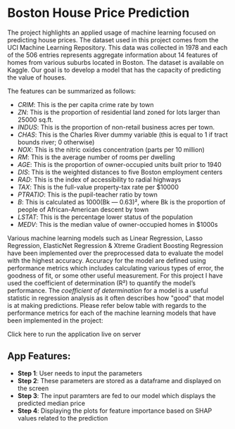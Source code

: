 # Boston House Price Prediction
The project highlights an applied usage of machine learning focused on predicting house prices. The dataset used in this project comes from the UCI Machine Learning Repository. This data was collected in 1978 and each of the 506 entries represents aggregate information about 14 features of homes from various suburbs located in Boston. The dataset is available on Kaggle. Our goal is to develop a model that has the capacity of predicting the value of houses.

The features can be summarized as follows:
- *CRIM*: This is the per capita crime rate by town
- *ZN*: This is the proportion of residential land zoned for lots larger than 25000 sq.ft.
- *INDUS*: This is the proportion of non-retail business acres per town.
- *CHAS*: This is the Charles River dummy variable (this is equal to 1 if tract bounds river; 0 otherwise)
- *NOX*: This is the nitric oxides concentration (parts per 10 million)
- *RM*: This is the average number of rooms per dwelling
- *AGE*: This is the proportion of owner-occupied units built prior to 1940
- *DIS*: This is the weighted distances to five Boston employment centers
- *RAD*: This is the index of accessibility to radial highways
- *TAX*: This is the full-value property-tax rate per $10000
- *PTRATIO*: This is the pupil-teacher ratio by town
- *B*: This is calculated as 1000(Bk — 0.63)², where Bk is the proportion of people of African-American descent by town
- *LSTAT*: This is the percentage lower status of the population
- *MEDV*: This is the median value of owner-occupied homes in $1000s

Various machine learning models such as Linear Regression, Lasso Regression, ElasticNet Regression & Xtreme Gradient Boosting Regression have been implemented over the preprocessed data to evaluate the model with the highest accuracy. Accuracy for the model are defined using performance metrics which includes calculating various types of error, the goodness of fit, or some other useful measurement. For this project I have used the coefficient of determination (R²) to quantify the model’s performance. The *coefficient of determination* for a model is a useful statistic in regression analysis as it often describes how "good" that model is at making predictions. Please refer below table with regards to the performance metrics for each of the machine learning models that have been implemented in the project:



Click here to run the application live on server

## App Features:
- **Step 1**: User needs to input the parameters
- **Step 2**: These parameters are stored as a dataframe and displayed on the screen
- **Step 3**: The input paramters are fed to our model which displays the predicted median price
- **Step 4**: Displaying the plots for feature importance based on SHAP values related to the prediction